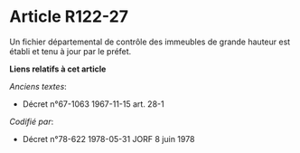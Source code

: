 # Article R122-27

Un fichier départemental de contrôle des immeubles de grande hauteur est établi et tenu à jour par le préfet.

**Liens relatifs à cet article**

_Anciens textes_:

  - Décret n°67-1063 1967-11-15 art. 28-1

_Codifié par_:

  - Décret n°78-622 1978-05-31 JORF 8 juin 1978
